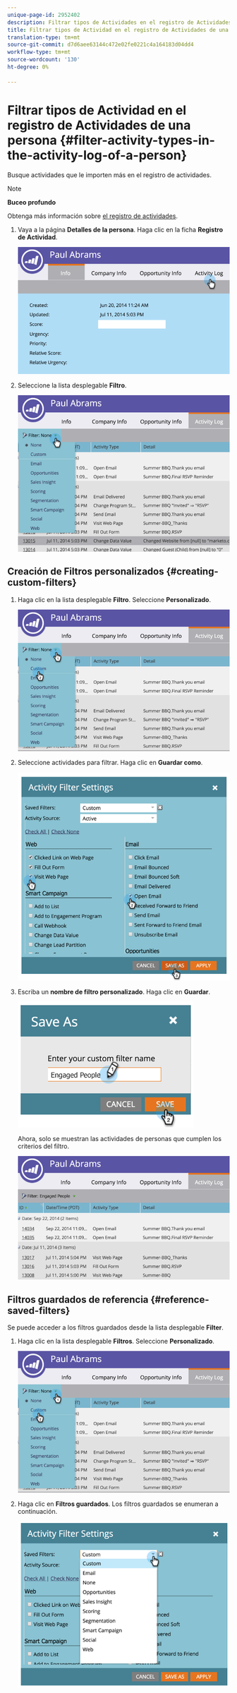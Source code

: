 ```yaml
---
unique-page-id: 2952402
description: Filtrar tipos de Actividades en el registro de Actividades de una persona - Documentos de marketing - Documentación del producto
title: Filtrar tipos de Actividad en el registro de Actividades de una persona
translation-type: tm+mt
source-git-commit: d7d6aee63144c472e02fe0221c4a164183d04dd4
workflow-type: tm+mt
source-wordcount: '130'
ht-degree: 0%

---
```



# Filtrar tipos de Actividad en el registro de Actividades de una persona {#filter-activity-types-in-the-activity-log-of-a-person}

Busque actividades que le importen más en el registro de actividades.

>[!NOTE]
>
>**Buceo profundo**
>
>Obtenga más información sobre [el registro de actividades](locate-the-activity-log-for-a-person.md).

1. Vaya a la página **Detalles de la persona**. Haga clic en la ficha **Registro de Actividad**.

   ![](assets/one.png)

1. Seleccione la lista desplegable **Filtro**.

   ![](assets/two-3.png)

## Creación de Filtros personalizados {#creating-custom-filters}

1. Haga clic en la lista desplegable **Filtro**. Seleccione **Personalizado**.

   ![](assets/three-3.png)

1. Seleccione actividades para filtrar. Haga clic en **Guardar como**.

   ![](assets/image2015-4-27-22-3a55-3a43.png)

1. Escriba un **nombre de filtro personalizado**. Haga clic en **Guardar**.

   ![](assets/five-1.png)

   Ahora, solo se muestran las actividades de personas que cumplen los criterios del filtro.

   ![](assets/six-1.png)

## Filtros guardados de referencia {#reference-saved-filters}

Se puede acceder a los filtros guardados desde la lista desplegable **Filter**.

1. Haga clic en la lista desplegable **Filtros**. Seleccione **Personalizado**.

   ![](assets/seven-1.png)

1. Haga clic en **Filtros guardados**. Los filtros guardados se enumeran a continuación.

   ![](assets/eight.png)

